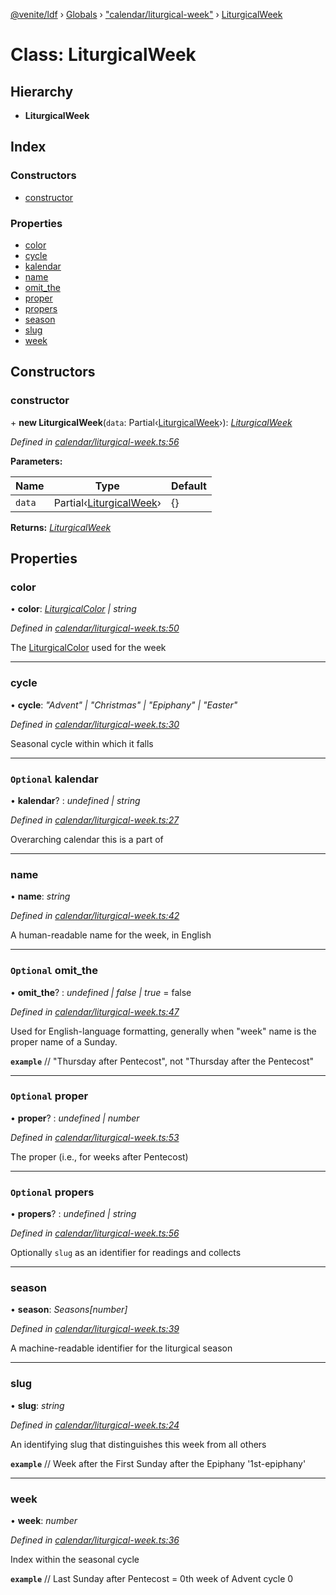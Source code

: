 [@venite/ldf](../README.md) › [Globals](../globals.md) › ["calendar/liturgical-week"](../modules/_calendar_liturgical_week_.md) › [LiturgicalWeek](_calendar_liturgical_week_.liturgicalweek.md)

# Class: LiturgicalWeek

## Hierarchy

* **LiturgicalWeek**

## Index

### Constructors

* [constructor](_calendar_liturgical_week_.liturgicalweek.md#constructor)

### Properties

* [color](_calendar_liturgical_week_.liturgicalweek.md#color)
* [cycle](_calendar_liturgical_week_.liturgicalweek.md#cycle)
* [kalendar](_calendar_liturgical_week_.liturgicalweek.md#optional-kalendar)
* [name](_calendar_liturgical_week_.liturgicalweek.md#name)
* [omit_the](_calendar_liturgical_week_.liturgicalweek.md#optional-omit_the)
* [proper](_calendar_liturgical_week_.liturgicalweek.md#optional-proper)
* [propers](_calendar_liturgical_week_.liturgicalweek.md#optional-propers)
* [season](_calendar_liturgical_week_.liturgicalweek.md#season)
* [slug](_calendar_liturgical_week_.liturgicalweek.md#slug)
* [week](_calendar_liturgical_week_.liturgicalweek.md#week)

## Constructors

###  constructor

\+ **new LiturgicalWeek**(`data`: Partial‹[LiturgicalWeek](_calendar_liturgical_week_.liturgicalweek.md)›): *[LiturgicalWeek](_calendar_liturgical_week_.liturgicalweek.md)*

*Defined in [calendar/liturgical-week.ts:56](https://github.com/gbj/venite/blob/29f3fb1/ldf/src/calendar/liturgical-week.ts#L56)*

**Parameters:**

Name | Type | Default |
------ | ------ | ------ |
`data` | Partial‹[LiturgicalWeek](_calendar_liturgical_week_.liturgicalweek.md)› | {} |

**Returns:** *[LiturgicalWeek](_calendar_liturgical_week_.liturgicalweek.md)*

## Properties

###  color

• **color**: *[LiturgicalColor](_calendar_liturgical_color_.liturgicalcolor.md) | string*

*Defined in [calendar/liturgical-week.ts:50](https://github.com/gbj/venite/blob/29f3fb1/ldf/src/calendar/liturgical-week.ts#L50)*

The [LiturgicalColor](_calendar_liturgical_color_.liturgicalcolor.md) used for the week

___

###  cycle

• **cycle**: *"Advent" | "Christmas" | "Epiphany" | "Easter"*

*Defined in [calendar/liturgical-week.ts:30](https://github.com/gbj/venite/blob/29f3fb1/ldf/src/calendar/liturgical-week.ts#L30)*

Seasonal cycle within which it falls

___

### `Optional` kalendar

• **kalendar**? : *undefined | string*

*Defined in [calendar/liturgical-week.ts:27](https://github.com/gbj/venite/blob/29f3fb1/ldf/src/calendar/liturgical-week.ts#L27)*

Overarching calendar this is a part of

___

###  name

• **name**: *string*

*Defined in [calendar/liturgical-week.ts:42](https://github.com/gbj/venite/blob/29f3fb1/ldf/src/calendar/liturgical-week.ts#L42)*

A human-readable name for the week, in English

___

### `Optional` omit_the

• **omit_the**? : *undefined | false | true* = false

*Defined in [calendar/liturgical-week.ts:47](https://github.com/gbj/venite/blob/29f3fb1/ldf/src/calendar/liturgical-week.ts#L47)*

Used for English-language formatting, generally when "week" name is the proper name of a Sunday.

**`example`** 
// "Thursday after Pentecost", not "Thursday after the Pentecost"

___

### `Optional` proper

• **proper**? : *undefined | number*

*Defined in [calendar/liturgical-week.ts:53](https://github.com/gbj/venite/blob/29f3fb1/ldf/src/calendar/liturgical-week.ts#L53)*

The proper (i.e., for weeks after Pentecost)

___

### `Optional` propers

• **propers**? : *undefined | string*

*Defined in [calendar/liturgical-week.ts:56](https://github.com/gbj/venite/blob/29f3fb1/ldf/src/calendar/liturgical-week.ts#L56)*

Optionally `slug` as an identifier for readings and collects

___

###  season

• **season**: *Seasons[number]*

*Defined in [calendar/liturgical-week.ts:39](https://github.com/gbj/venite/blob/29f3fb1/ldf/src/calendar/liturgical-week.ts#L39)*

A machine-readable identifier for the liturgical season

___

###  slug

• **slug**: *string*

*Defined in [calendar/liturgical-week.ts:24](https://github.com/gbj/venite/blob/29f3fb1/ldf/src/calendar/liturgical-week.ts#L24)*

An identifying slug that distinguishes this week from all others

**`example`** 
// Week after the First Sunday after the Epiphany
'1st-epiphany'

___

###  week

• **week**: *number*

*Defined in [calendar/liturgical-week.ts:36](https://github.com/gbj/venite/blob/29f3fb1/ldf/src/calendar/liturgical-week.ts#L36)*

Index within the seasonal cycle

**`example`** 
// Last Sunday after Pentecost = 0th week of Advent cycle
0
